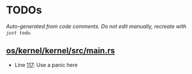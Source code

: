 # TODOs

_Auto-generated from code comments. Do not edit manually, recreate with `just todo`._

## [os/kernel/kernel/src/main.rs](./os/kernel/kernel/src/main.rs)

- Line [117](./os/kernel/kernel/src/main.rs#L117): Use a panic here
